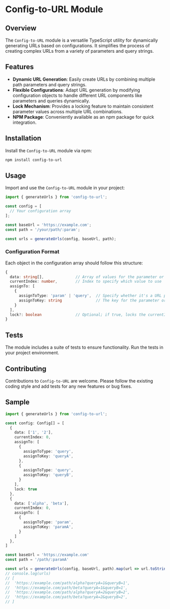 
# Config-to-URL Module

## Overview

The `Config-to-URL` module is a versatile TypeScript utility for dynamically generating URLs based on configurations. It simplifies the process of creating complex URLs from a variety of parameters and query strings.

## Features

- **Dynamic URL Generation**: Easily create URLs by combining multiple path parameters and query strings.
- **Flexible Configurations**: Adapt URL generation by modifying configuration objects to handle different URL components like parameters and queries dynamically.
- **Lock Mechanism**: Provides a locking feature to maintain consistent parameter values across multiple URL combinations.
- **NPM Package**: Conveniently available as an npm package for quick integration.

## Installation

Install the `Config-to-URL` module via npm:

```bash
npm install config-to-url
```

## Usage

Import and use the `Config-to-URL` module in your project:

```typescript
import { generateUrls } from 'config-to-url';

const config = [
  // Your configuration array
];

const baseUrl = 'https://example.com';
const path = '/your/path/:param';

const urls = generateUrls(config, baseUrl, path);
```

### Configuration Format

Each object in the configuration array should follow this structure:

```typescript
{
  data: string[],              // Array of values for the parameter or query string
  currentIndex: number,        // Index to specify which value to use
  assignTo: [
    {
      assignToType: 'param' | 'query',  // Specify whether it's a URL parameter or a query string
      assignToKey: string               // The key for the parameter or query string
    }
  ],
  lock?: boolean               // Optional; if true, locks the currentIndex across combinations
}
```

## Tests

The module includes a suite of tests to ensure functionality. Run the tests in your project environment.

## Contributing

Contributions to `Config-to-URL` are welcome. Please follow the existing coding style and add tests for any new features or bug fixes.

## Sample

```typescript
import { generateUrls } from 'config-to-url';

const config: Config[] = [
  {
    data: ['1', '2'],
    currentIndex: 0,
    assignTo: [
      {
        assignToType: 'query',
        assignToKey: 'queryA',
      },
      {
        assignToType: 'query',
        assignToKey: 'queryB',
      }
    ],
    lock: true
  },
  {
    data: ['alpha', 'beta'],
    currentIndex: 0,
    assignTo: [
      {
        assignToType: 'param',
        assignToKey: 'paramA',
      }
    ]
  },
]

const baseUrl = 'https://example.com'
const path = '/path/:paramA'

const urls = generateUrls(config, baseUrl, path).map(url => url.toString())
// console.log(urls)
// [
//  'https://example.com/path/alpha?queryA=1&queryB=1',
//  'https://example.com/path/beta?queryA=1&queryB=1',
//  'https://example.com/path/alpha?queryA=2&queryB=2',
//  'https://example.com/path/beta?queryA=2&queryB=2',
// ]
```
